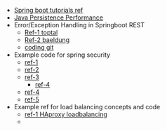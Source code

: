 - [Spring boot tutorials ref](http://www.springboottutorial.com/)
- [Java Persistence Performance ](https://vladmihalcea.com/books/high-performance-java-persistence/)
- Error/Exception Handling in Springboot REST
    - [Ref-1 toptal](https://www.toptal.com/java/spring-boot-rest-api-error-handling)
    - [Ref-2 baeldung](http://www.baeldung.com/exception-handling-for-rest-with-spring)
    - [coding git](https://github.com/brunocleite/spring-boot-exception-handling)
- Example code for spring security
    - [ref-1](https://medium.com/@nydiarra/secure-a-spring-boot-rest-api-with-json-web-token-reference-to-angular-integration-e57a25806c50)
    - [ref-2](http://www.springboottutorial.com/securing-rest-services-with-spring-boot-starter-security)
    - [ref-3](http://automateddeveloper.blogspot.com/2014/03/securing-your-mobile-api-spring-security.html)
        - [ref-4](https://github.com/robhinds/spring-four-template/)
    - [ref-4](http://web.archive.org/web/20130822184827/https://developers.google.com/accounts/docs/MobileApps)
    - [ref-5](https://dzone.com/articles/secure-rest-services-using)
- Example ref for load balancing concepts and code
    - [ref-1 HAproxy loadbalancing](https://www.haproxy.com/blog/load-balancing-affinity-persistence-sticky-sessions-what-you-need-to-know/)
    - []()
